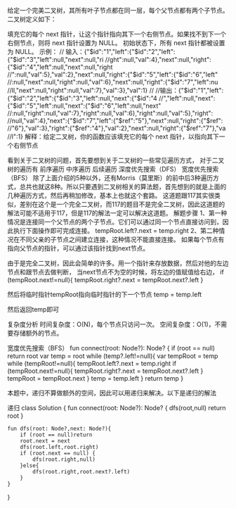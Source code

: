 给定一个完美二叉树，其所有叶子节点都在同一层，每个父节点都有两个子节点。二叉树定义如下：

填充它的每个 next 指针，让这个指针指向其下一个右侧节点。如果找不到下一个右侧节点，则将 next 指针设置为 NULL。
初始状态下，所有 next 指针都被设置为 NULL。
 示例：
// 输入：{"$id":"1","left":{"$id":"2","left":{"$id":"3","left":null,"next":null,"ri
//ght":null,"val":4},"next":null,"right":{"$id":"4","left":null,"next":null,"right
//":null,"val":5},"val":2},"next":null,"right":{"$id":"5","left":{"$id":"6","left"
//:null,"next":null,"right":null,"val":6},"next":null,"right":{"$id":"7","left":nu
//ll,"next":null,"right":null,"val":7},"val":3},"val":1}
//
//输出：{"$id":"1","left":{"$id":"2","left":{"$id":"3","left":null,"next":{"$id":"4
//","left":null,"next":{"$id":"5","left":null,"next":{"$id":"6","left":null,"next"
//:null,"right":null,"val":7},"right":null,"val":6},"right":null,"val":5},"right":
//null,"val":4},"next":{"$id":"7","left":{"$ref":"5"},"next":null,"right":{"$ref":
//"6"},"val":3},"right":{"$ref":"4"},"val":2},"next":null,"right":{"$ref":"7"},"va
//l":1}
解释：给定二叉树，你的函数应该填充它的每个 next 指针，以指向其下一个右侧节点

看到关于二叉树的问题，首先要想到关于二叉树的一些常见遍历方式，
对于二叉树的遍历有
前序遍历
中序遍历
后续遍历
深度优先搜索（DFS）
宽度优先搜索（BFS）
除了上面介绍的5种以外，还有Morris（莫里斯）的前中后3种遍历方式，总共也就这8种。所以只要遇到二叉树相关的算法题，首先想到的就是上面的几种遍历方式，然后再稍加修改，基本上也就这个套路。
这道题跟117其实很类似，差别在这个是一个完全二叉树，而117的题目不是完全二叉树，因此这道题的解法可能不适用于117，但是117的解法一定可以解决这道题。
解题步骤
1、第一种情况是连接同一个父节点的两个子节点。它们可以通过同一个节点直接访问到，因此执行下面操作即可完成连接。
tempRoot.left?.next = temp.right
2、第二种情况在不同父亲的子节点之间建立连接，这种情况不能直接连接。
如果每个节点有指向父节点的指针，可以通过该指针找到next节点。

由于是完全二叉树，因此会简单的许多。用一个指针来存放数据，然后对他的左边节点和跟节点去做判断，
当next节点不为空的时候，将左边的值赋值给右边，
if (tempRoot.next!=null){
    tempRoot.right?.next = tempRoot.next?.left
 }

然后将临时指针tempRoot指向临时指针的下一个节点
temp = temp.left

然后返回temp即可

复杂度分析
时间复杂度：O(N)，每个节点只访问一次。
空间复杂度：O(1)，不需要存储额外的节点。

宽度优先搜索（BFS）
    fun connect(root: Node?): Node? {
        if (root == null) return root
        var temp = root
        while (temp?.left!=null){
            var tempRoot = temp
            while (tempRoot!=null){
                tempRoot.left?.next = temp.right
                if (tempRoot.next!=null){
                    tempRoot.right?.next = tempRoot.next?.left
                }
                tempRoot = tempRoot.next
            }
            temp = temp.left
        }
        return temp
    }

本题中，递归不算做额外的空间，因此可以用递归来解决。以下是递归的解法

递归
class Solution {
    fun connect(root: Node?): Node? {
        dfs(root,null)
        return root
    }

    fun dfs(root: Node?,next: Node?){
        if (root == null)return
        root.next = next
        dfs(root.left,root.right)
        if (root.next == null) {
            dfs(root.right,null)
        }else{
            dfs(root.right,root.next?.left)
        }
    }
}

